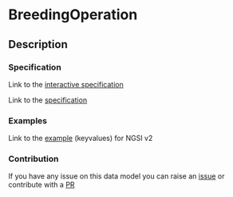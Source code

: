 # BreedingOperation

## Description 


### Specification

Link to the [interactive specification](https://swagger.lab.fiware.org/?url=https://smart-data-models.github.io/dataModel.Aquaculture/BreedingOperation/swagger.yaml)

Link to the [specification](https://smart-data-models.github.io/dataModel.Aquaculture/BreedingOperation/doc/spec.md)
### Examples

Link to the [example](https://smart-data-models.github.io/dataModel.Aquaculture/BreedingOperation/examples/example.json) (keyvalues) for NGSI v2
### Contribution

 If you have any issue on this data model you can raise an [issue](https://github.com/smart-data-models/dataModel.Aquaculture/issues)  or contribute with a [PR](https://github.com/smart-data-models/dataModel.Aquaculture/pulls)